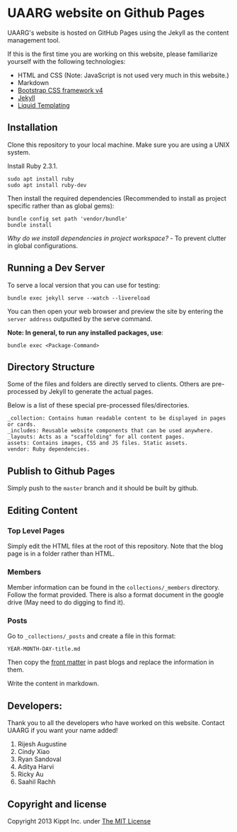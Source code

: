 # UAARG website on Github Pages

UAARG's website is hosted on GitHub Pages using the Jekyll as the content management tool.

If this is the first time you are working on this website, please familiarize yourself with the following technologies:

- HTML and CSS (Note: JavaScript is not used very much in this website.)
- Markdown
- [Bootstrap CSS framework v4](https://getbootstrap.com/docs/4.6/getting-started/introduction/)
- [Jekyll](https://jekyllrb.com/)
- [Liquid Templating](https://shopify.github.io/liquid/)

## Installation

Clone this repository to your local machine.
Make sure you are using a UNIX system.

Install Ruby 2.3.1.

```
sudo apt install ruby
sudo apt install ruby-dev
```

Then install the required dependencies (Recommended to install as project specific rather than as global gems):

```
bundle config set path 'vendor/bundle'
bundle install
```

*Why do we install dependencies in project workspace?*  - To prevent clutter in global configurations.

## Running a Dev Server

To serve a local version that you can use for testing:

```
bundle exec jekyll serve --watch --livereload
```
 
You can then open your web browser and preview the site by entering the `server address` outputted by the serve command.

__Note: In general, to run any installed packages, use__:

```
bundle exec <Package-Command>
```
    
## Directory Structure

Some of the files and folders are directly served to clients. 
Others are pre-processed by Jekyll to generate the actual pages.

Below is a list of these special pre-processed files/directories.

```
_collection: Contains human readable content to be displayed in pages or cards.
_includes: Reusable website components that can be used anywhere.
_layouts: Acts as a "scaffolding" for all content pages.
assets: Contains images, CSS and JS files. Static assets.
vendor: Ruby dependencies.
```
    
## Publish to Github Pages

Simply push to the `master` branch and it should be built by github.

## Editing Content

### Top Level Pages

Simply edit the HTML files at the root of this repository.
Note that the blog page is in a folder rather than HTML.

### Members

Member information can be found in the `collections/_members` directory. Follow the format provided. There is also a format document in the google drive (May need to do digging to find it).

### Posts

Go to `_collections/_posts` and create a file in this format:

```
YEAR-MONTH-DAY-title.md
```

Then copy the [front matter](https://jekyllrb.com/docs/front-matter/) in past blogs and replace the information in them.

Write the content in markdown.

## Developers:

Thank you to all the developers who have worked on this website. Contact UAARG if you want your name added!

1. Rijesh Augustine
1. Cindy Xiao
1. Ryan Sandoval
1. Aditya Harvi
1. Ricky Au
1. Saahil Rachh

## Copyright and license

Copyright 2013 Kippt Inc. under [The MIT License ](LICENSE)

